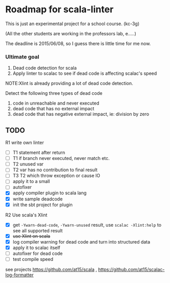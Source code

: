 # Roadmap for scala-linter

This is just an experimental project for a school course. (kc-3g)

(All the other students are working in the professors lab, e.....)

The deadline is 2015/06/08, so I guess there is little time for me now.

### Ultimate goal

1. Dead code detection for scala
2. Apply linter to scalac to see if dead code is affecting scalac's speed

NOTE:Xlint is already providing a lot of dead code detection.

Detect the following three types of dead code

1. code in unreachable and never executed
2. dead code that has no external impact
3. dead code that has negative external impact, ie: division by zero

## TODO

R1 write own linter

- [ ] T1 statement after return
- [ ] T1 if branch never executed, never match etc.
- [ ] T2 unused var
- [ ] T2 var has no contribution to final result
- [ ] T3 T2 which throw exception or cause IO
- [ ] apply it to a small  
- [ ] autofixer
- [x] apply compiler plugin to scala lang
- [x] write sample deadcode
- [x] init the sbt project for plugin

R2 Use scala's Xlint

- [x] get `-Ywarn-dead-code`, `-Ywarn-unused` result, use `scalac -Xlint:help` to see all supported result
- [x] ~~use Xlint on scala~~
- [x] log compiler warning for dead code and turn into structured data
- [x] apply it to scalac itself
- [ ] autofixer for dead code
- [ ] test compile speed

see projects https://github.com/at15/scala , https://github.com/at15/scalac-log-formatter
